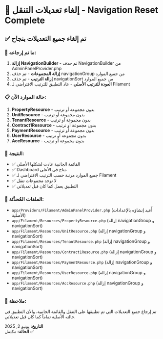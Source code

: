 # 🔄 إلغاء تعديلات التنقل - Navigation Reset Complete

## ✅ **تم إلغاء جميع التعديلات بنجاح**

### 🎯 **ما تم إرجاعه:**
1. **إزالة NavigationBuilder** - تم حذف NavigationBuilder من AdminPanelProvider.php
2. **إزالة المجموعات** - تم حذف navigationGroup من جميع الموارد
3. **إزالة الترتيب** - تم حذف navigationSort من جميع الموارد
4. **العودة للترتيب الأصلي** - عاد التطبيق للترتيب الافتراضي لـ Filament

### 📋 **حالة الموارد الآن:**
1. **PropertyResource** - بدون مجموعة أو ترتيب
2. **UnitResource** - بدون مجموعة أو ترتيب
3. **TenantResource** - بدون مجموعة أو ترتيب
4. **Contract1Resource** - بدون مجموعة أو ترتيب
5. **PaymentResource** - بدون مجموعة أو ترتيب
6. **UserResource** - بدون مجموعة أو ترتيب
7. **AccResource** - بدون مجموعة أو ترتيب

### 🎯 **النتيجة:**
- ✅ القائمة الجانبية عادت لشكلها الأصلي
- ✅ Dashboard متاح في الأعلى
- ✅ جميع الموارد مرتبة حسب الترتيب الافتراضي لـ Filament
- ✅ لا توجد مجموعات تنقل
- ✅ التطبيق يعمل كما كان قبل تعديلاتي

### 🔧 **الملفات المُحدَّثة:**
- `app/Providers/Filament/AdminPanelProvider.php` (أُعيد إنشاؤه بالإعدادات الأصلية)
- `app/Filament/Resources/PropertyResource.php` (إزالة navigationGroup و navigationSort)
- `app/Filament/Resources/UnitResource.php` (إزالة navigationGroup و navigationSort)
- `app/Filament/Resources/TenantResource.php` (إزالة navigationGroup و navigationSort)
- `app/Filament/Resources/Contract1Resource.php` (إزالة navigationGroup و navigationSort)
- `app/Filament/Resources/PaymentResource.php` (إزالة navigationGroup و navigationSort)
- `app/Filament/Resources/UserResource.php` (إزالة navigationGroup و navigationSort)
- `app/Filament/Resources/AccResource.php` (إزالة navigationGroup و navigationSort)

### 📝 **ملاحظة:**
تم إرجاع جميع التعديلات التي تم تطبيقها على التنقل والقائمة الجانبية، والآن التطبيق في حالته الأصلية تماماً كما كان قبل تعديلاتي.

**التاريخ:** يونيو 2, 2025  
**الحالة:** مكتمل ✅
